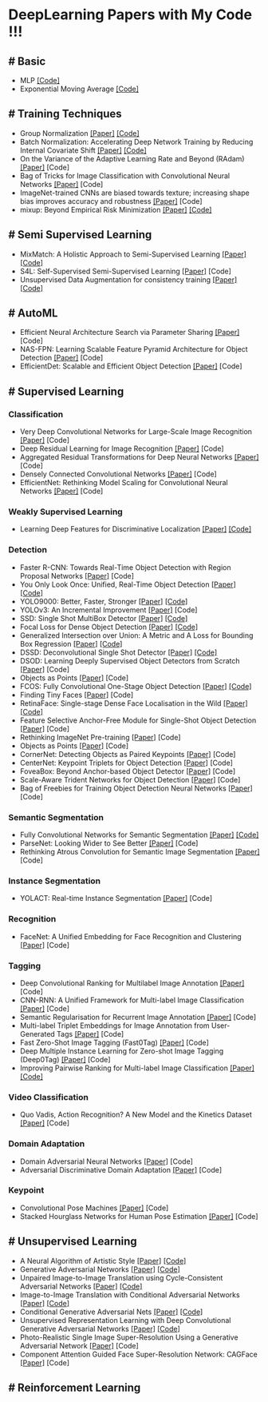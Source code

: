 # DeepLearning Papers with My Code !!!

## # Basic
* MLP [[Code]](https://github.com/OFRIN/Tensorflow_MLP)
* Exponential Moving Average [[Code]](https://github.com/OFRIN/Tensorflow_Exponential_Moving_Average)

## # Training Techniques
* Group Normalization [[Paper]](https://arxiv.org/pdf/1803.08494.pdf) [[Code]](https://github.com/OFRIN/Tensorflow_Group_Norm_vs_Batch_Norm)
* Batch Normalization: Accelerating Deep Network Training by Reducing Internal Covariate Shift [[Paper]](https://arxiv.org/pdf/1502.03167.pdf) [[Code]](https://github.com/OFRIN/Tensorflow_Group_Norm_vs_Batch_Norm)
* On the Variance of the Adaptive Learning Rate and Beyond (RAdam) [[Paper]](https://arxiv.org/abs/1908.03265) [Code]
* Bag of Tricks for Image Classification with Convolutional Neural Networks [[Paper]](https://arxiv.org/abs/1812.01187) [Code]
* ImageNet-trained CNNs are biased towards texture; increasing shape bias improves accuracy and robustness [[Paper]](https://arxiv.org/abs/1811.12231) [Code]
* mixup: Beyond Empirical Risk Minimization [[Paper]](https://arxiv.org/abs/1710.09412) [[Code]](https://github.com/OFRIN/Tensorflow_MixUp)

## # Semi Supervised Learning
* MixMatch: A Holistic Approach to Semi-Supervised Learning [[Paper]](https://arxiv.org/abs/1905.02249) [[Code]](https://github.com/OFRIN/Tensorflow_MixMatch)
* S4L: Self-Supervised Semi-Supervised Learning [[Paper]](https://arxiv.org/abs/1905.03670) [Code]
* Unsupervised Data Augmentation for consistency training [[Paper]](https://arxiv.org/abs/1904.12848) [[Code]](https://github.com/OFRIN/Tenorflow_UDA)

## # AutoML
* Efficient Neural Architecture Search via Parameter Sharing [[Paper]](https://arxiv.org/abs/1802.03268) [Code]
* NAS-FPN: Learning Scalable Feature Pyramid Architecture for Object Detection [[Paper]](https://arxiv.org/abs/1904.07392) [Code]
* EfficientDet: Scalable and Efficient Object Detection [[Paper]](https://arxiv.org/abs/1911.09070) [Code]

## # Supervised Learning

### Classification
* Very Deep Convolutional Networks for Large-Scale Image Recognition [[Paper]](https://arxiv.org/abs/1409.1556) [Code]
* Deep Residual Learning for Image Recognition [[Paper]](https://arxiv.org/abs/1512.03385) [Code]
* Aggregated Residual Transformations for Deep Neural Networks [[Paper]](https://arxiv.org/abs/1611.05431) [Code]
* Densely Connected Convolutional Networks [[Paper]](https://arxiv.org/abs/1608.06993) [Code]
* EfficientNet: Rethinking Model Scaling for Convolutional Neural Networks [[Paper]](https://arxiv.org/abs/1905.11946) [Code]

### Weakly Supervised Learning
* Learning Deep Features for Discriminative Localization [[Paper]](https://arxiv.org/abs/1512.04150) [[Code]](https://github.com/OFRIN/Tensorflow_Learning_Deep_Features_for_Discriminative_Localization)

### Detection
* Faster R-CNN: Towards Real-Time Object Detection with Region Proposal Networks [[Paper]](https://arxiv.org/pdf/1506.01497.pdf) [Code]
* You Only Look Once: Unified, Real-Time Object Detection [[Paper]](https://arxiv.org/abs/1506.02640) [[Code]](https://github.com/OFRIN/Tensorflow_YOLOv1)
* YOLO9000: Better, Faster, Stronger [[Paper]](https://pjreddie.com/media/files/papers/YOLO9000.pdf) [[Code]](https://github.com/OFRIN/Tensorflow_YOLOv2)
* YOLOv3: An Incremental Improvement [[Paper]](https://pjreddie.com/media/files/papers/YOLOv3.pdf) [Code]
* SSD: Single Shot MultiBox Detector [[Paper]](https://arxiv.org/abs/1512.02325) [[Code]](https://github.com/OFRIN/Tensorflow_SSD)
* Focal Loss for Dense Object Detection [[Paper]](https://arxiv.org/abs/1708.02002) [[Code]](https://github.com/OFRIN/Tensorflow_RetinaNet)
* Generalized Intersection over Union: A Metric and A Loss for Bounding Box Regression [[Paper]](http://openaccess.thecvf.com/content_CVPR_2019/papers/Rezatofighi_Generalized_Intersection_Over_Union_A_Metric_and_a_Loss_for_CVPR_2019_paper.pdf) [[Code]](https://github.com/OFRIN/Tensorflow_GIoU)
* DSSD: Deconvolutional Single Shot Detector [[Paper]](https://arxiv.org/abs/1701.06659) [[Code]](https://github.com/OFRIN/Tensorflow_DSSD)
* DSOD: Learning Deeply Supervised Object Detectors from Scratch [[Paper]](https://arxiv.org/abs/1708.01241) [Code]
* Objects as Points [[Paper]](https://arxiv.org/abs/1904.07850) [Code]
* FCOS: Fully Convolutional One-Stage Object Detection [[Paper]](https://arxiv.org/abs/1904.01355) [[Code]](https://github.com/OFRIN/Tensorflow_FCOS)
* Finding Tiny Faces [[Paper]](https://arxiv.org/abs/1612.04402) [Code]
* RetinaFace: Single-stage Dense Face Localisation in the Wild [[Paper]](https://arxiv.org/abs/1905.00641) [[Code]](https://github.com/OFRIN/Tensorflow_RetinaFace)
* Feature Selective Anchor-Free Module for Single-Shot Object Detection [[Paper]](https://arxiv.org/abs/1903.00621) [Code]
* Rethinking ImageNet Pre-training [[Paper]](https://arxiv.org/abs/1811.08883) [Code]
* Objects as Points [[Paper]](https://arxiv.org/abs/1904.07850) [Code]
* CornerNet: Detecting Objects as Paired Keypoints [[Paper]](http://openaccess.thecvf.com/content_ECCV_2018/html/Hei_Law_CornerNet_Detecting_Objects_ECCV_2018_paper.html) [Code]
* CenterNet: Keypoint Triplets for Object Detection [[Paper]](https://arxiv.org/abs/1904.08189) [Code]
* FoveaBox: Beyond Anchor-based Object Detector [[Paper]](https://arxiv.org/abs/1904.03797) [Code]
* Scale-Aware Trident Networks for Object Detection [[Paper]](https://arxiv.org/abs/1901.01892) [Code]
* Bag of Freebies for Training Object Detection Neural Networks [[Paper]](https://arxiv.org/abs/1902.04103) [Code]

### Semantic Segmentation
* Fully Convolutional Networks for Semantic Segmentation [[Paper]](https://arxiv.org/abs/1605.06211) [[Code]](https://github.com/OFRIN/Tensorflow_FCN)
* ParseNet: Looking Wider to See Better [[Paper]](https://arxiv.org/abs/1506.04579) [Code]
* Rethinking Atrous Convolution for Semantic Image Segmentation [[Paper]](https://arxiv.org/abs/1706.05587) [Code]

### Instance Segmentation
* YOLACT: Real-time Instance Segmentation [[Paper]](http://openaccess.thecvf.com/content_ICCV_2019/papers/Bolya_YOLACT_Real-Time_Instance_Segmentation_ICCV_2019_paper.pdf) [Code]

### Recognition
* FaceNet: A Unified Embedding for Face Recognition and Clustering [[Paper]](https://arxiv.org/abs/1503.03832) [Code]

### Tagging
* Deep Convolutional Ranking for Multilabel Image Annotation [[Paper]](https://arxiv.org/abs/1312.4894) [Code]
* CNN-RNN: A Unified Framework for Multi-label Image Classification [[Paper]](https://arxiv.org/abs/1604.04573) [Code]
* Semantic Regularisation for Recurrent Image Annotation [[Paper]](https://arxiv.org/abs/1611.05490) [Code]
* Multi-label Triplet Embeddings for Image Annotation from User-Generated Tags [[Paper]](https://www.semanticscholar.org/paper/Multi-label-Triplet-Embeddings-for-Image-Annotation-Seymour-Zhang/64a0323adf55db3d3de20cc2a8176961548379f4) [Code]
* Fast Zero-Shot Image Tagging (Fast0Tag) [[Paper]](https://arxiv.org/abs/1605.09759) [Code]
* Deep Multiple Instance Learning for Zero-shot Image Tagging (Deep0Tag) [[Paper]](https://arxiv.org/abs/1803.06051) [Code]
* Improving Pairwise Ranking for Multi-label Image Classification [[Paper]](https://arxiv.org/abs/1704.03135) [[Code]](https://github.com/OFRIN/Tensorflow_Improving_Pairwise_Ranking_for_Multi-label_Image_Classification)

### Video Classification
* Quo Vadis, Action Recognition? A New Model and the Kinetics Dataset [[Paper]](https://arxiv.org/abs/1705.07750) [Code]

### Domain Adaptation
* Domain Adversarial Neural Networks [[Paper]](https://arxiv.org/abs/1505.07818) [Code]
* Adversarial Discriminative Domain Adaptation [[Paper]](https://arxiv.org/abs/1702.05464) [Code]

### Keypoint
* Convolutional Pose Machines [[Paper]](https://arxiv.org/abs/1602.00134) [Code]
* Stacked Hourglass Networks for Human Pose Estimation [[Paper]](https://arxiv.org/abs/1603.06937) [Code]

## # Unsupervised Learning
* A Neural Algorithm of Artistic Style [[Paper]](https://arxiv.org/abs/1508.06576) [[Code]](https://github.com/OFRIN/Tensorflow_A_Neural_Algorithm_of_Artistic_Style)
* Generative Adversarial Networks [[Paper]](https://arxiv.org/abs/1406.2661) [[Code]](https://github.com/OFRIN/Tensorflow_GAN)
* Unpaired Image-to-Image Translation using Cycle-Consistent Adversarial Networks [[Paper]](https://arxiv.org/abs/1703.10593) [[Code]](https://github.com/OFRIN/Tensorflow_CycleGAN)
* Image-to-Image Translation with Conditional Adversarial Networks [[Paper]](https://arxiv.org/abs/1611.07004) [[Code]](https://github.com/OFRIN/Tensorflow_Pixel2Pixel)
* Conditional Generative Adversarial Nets [[Paper]](https://arxiv.org/abs/1411.1784) [[Code]](https://github.com/OFRIN/Tensorflow_ConditionalGAN)
* Unsupervised Representation Learning with Deep Convolutional Generative Adversarial Networks [[Paper]](https://arxiv.org/abs/1511.06434) [[Code]](https://github.com/OFRIN/Tensorflow_DCGAN)
* Photo-Realistic Single Image Super-Resolution Using a Generative Adversarial Network [[Paper]](https://arxiv.org/abs/1609.04802) [Code]
* Component Attention Guided Face Super-Resolution Network: CAGFace [[Paper]](https://arxiv.org/abs/1910.08761) [Code]

## # Reinforcement Learning


